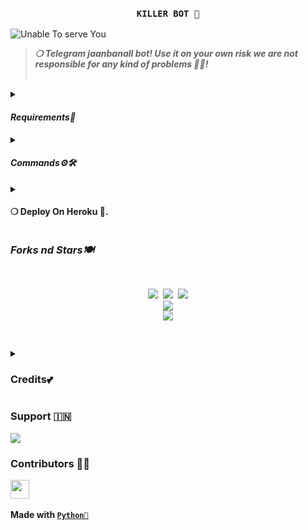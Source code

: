 <h3 align="center"><strong><code>KILLER BOT 🚀</code></strong></h3>

<img src="https://telegra.ph/file/2c21645cd1c337d12918d.jpg" alt="Unable To serve You">
<blockquote>
<strong><i>❍&nbsp;Telegram jaanbanall bot! Use it on your own risk we are not responsible for any kind of problems 💫💝!</i></strong><br><br>
</blockquote>
<p>
<details>
<summary><h4><strong><i>Requirements🎀</i></strong></h4></summary>
❍ <code>API_ID</code><br>
&nbsp;&nbsp;&nbsp;&nbsp;&nbsp;&nbsp;&nbsp;&nbsp;➥ <strong>Get it from</strong> <a href="https://my.telegram.org/auth"><code>HERE!</code></a><br>
❍ <code>API_HASH</code><br>
&nbsp;&nbsp;&nbsp;&nbsp;&nbsp;&nbsp;&nbsp;&nbsp;➥ <strong>Get it from</strong> <a href="https://my.telegram.org/auth"><code>HERE!</code></a><br>
❍ <code>BOT_TOKEN</code><br>
&nbsp;&nbsp;&nbsp;&nbsp;&nbsp;&nbsp;&nbsp;&nbsp;➥ <strong>Get it from</strong> <a href="https://t.me/Botfather"><code>@BOTFATHER</code></a><br>
❍ <code>QOWNER_ID</code><br>
&nbsp;&nbsp;&nbsp;&nbsp;&nbsp;&nbsp;&nbsp;&nbsp;➥ <strong>Get it from</strong> <a href="https://t.me/teamagora_bot"><code>@TeamAgora</code></a>
</details><details>
<summary><h4><strong><i>Commands⚙️🛠️</i></strong></h4></summary>
&nbsp;◍&nbsp;<code>/ping</code>&nbsp;:&nbsp;<strong>To Check Bot Ping Status.</strong><br>
&nbsp;◍&nbsp;<code>/banall</code>&nbsp;:&nbsp;<strong>Do Check yourself</strong><br>
&nbsp;◍&nbsp;<code>/leave</code>&nbsp;:&nbsp;<strong>Do Check yourself.</strong><br>
&nbsp;◍&nbsp;<code>/restart</code>&nbsp;:&nbsp;<strong>Do Check yourself.</strong>
</details><details>
<summary><h4><strong>❍&nbsp;Deploy On Heroku 🚀.</strong></h4></summary>
<blockquote><strong>Hey You can deploy this bot on <code>Heroku</code> very easly from here!!</strong><br><br>
<a href="https://heroku.com/deploy?template=https://github.com/KARNATAKAHACKER/KILLERBOT/"><img src="https://img.shields.io/badge/Deploy%20To%20Heroku-black?style=for-the-badge&logo=heroku" width="200""/></a>
</blockquote> 
</details>
</p>
<p>
<h3><strong><i>Forks nd Stars🍽️</i></strong></h3>
<pre>
<p align="center">
<img src="https://img.shields.io/github/license/KARNATAKAHACKER/KILLERBOT.svg"> <img src="https://img.shields.io/github/forks/KARNATAKAHACKER/KILLERBOT.svg"> <img src="https://img.shields.io/github/KARNATAKAHACKER/KILLERBOT/Banall.svg">
<a href="https://github.com/CuteBaccha/jaanBanallBot"><img src="https://github-readme-stats.vercel.app/api/pin/?username=ID_SELLER0000 & repo=ISHQ00_I=blue-green"></a>
<a href="https://github.com/CuteBaccha/JaanBanallBot/fork"><img src="https://img.shields.io/badge/Fork%20Banall%20-black?style=for-the-badge&logo=github"></a>
</P>
</pre>
</p>
<p>
<details>
<summary><h3><strong>Credits💕</strong></h3></summary>
<strong>All credit Goes To</strong>&nbsp;<code>CuteBaccha𓆩💗𓆪</code><br>
<code>Telegram:- <a href="https://t.me/ISHQ00_I">ＹＯUＲ ＣＲUＳＨ،"(💛</a></code><br>
<code>Github:- <a href="https://github.com/CuteBaccha">ID_SELLER00</a></code><br>
</details>
</p>

<p><h3><strong>Support 🇮🇳</strong></h3>
<a href="https://t.me/ISHQ00_I"><img src="https://img.shields.io/badge/Support%20%20Group-black?style=for-the-badge&logo=telegram"></a>
</p>

<p><h3><strong>Contributors 👩‍💻</strong></h3>
<a href = "https://github.com/CuteBaccha/JaanBanallBot/graphs/contributors">
<img src = "https://contrib.rocks/image?repo=@ID_SELLER00/JaanBanallBot" height="30px"/>
</a><br><br>
<strong>Made with <a href="https://python.org"><code>Python🐍</code></a></strong>
</p>
